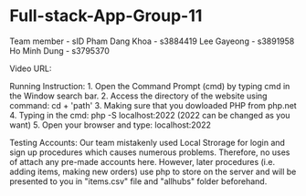 # Full-stack-App-Group-11

Team member - sID
    Pham Dang Khoa - s3884419
    Lee Gayeong    - s3891958
    Ho Minh Dung   - s3795370

Video URL:

Running Instruction:
    1. Open the Command Prompt (cmd) by typing cmd in the Window search bar.
    2. Access the directory of the website using command: cd + 'path'
    3. Making sure that you dowloaded PHP from php.net
    4. Typing in the cmd: php -S localhost:2022 (2022 can be changed as you want)
    5. Open your browser and type: localhost:2022 

Testing Accounts: Our team mistakenly used Local Strorage for login and sign up procedures which causes numerous problems. Therefore, no uses of attach any pre-made accounts here. However, later procedures (i.e. adding items, making new orders) use php to store on the server and will be presented to you in "items.csv" file and "allhubs" folder beforehand.

